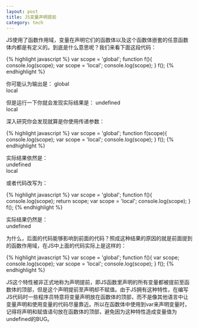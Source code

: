 ```yaml
---
layout: post
title: JS变量声明提前
category: tech
---
```

JS使用了函数作用域，变量在声明它们的函数体以及这个函数体嵌套的任意函数体内都是有定义的。到底是什么意思呢？我们来看下面这段代码：

{% highlight javascript %}
var scope = 'global';
function f(){
	console.log(scope);
	var scope = 'local';
	console.log(scope);
}
f();
{% endhighlight %}

你可能认为输出是：
global  
local  

但是运行一下你就会发现实际结果是：
undefined  
local  

深入研究你会发现就算是你使用传递参数：

{% highlight javascript %}
var scope = 'global';
function f(scope){
	console.log(scope);
	var scope = 'local';
	console.log(scope);
}
f();
{% endhighlight %}

实际结果依然是：  
undefined  
local  

或者代码改写为：

{% highlight javascript %}
var scope = 'global';
function f(){
	console.log(scope);
    return scope;
	var scope = 'local';
	console.log(scope);
}
f();
{% endhighlight %}

实际结果仍然是：  
undefined  

为什么，后面的代码能够影响到前面的代码？照成这种结果的原因的就是前面提到的函数作用域，在JS中上面的代码实际上是这样的：

{% highlight javascript %}
var scope = 'global';
function f(){
    var scope;
	console.log(scope);
	var scope = 'local';
	console.log(scope);
}
f();
{% endhighlight %}

JS这个特性被非正式地称为声明提前，即JS函数里声明的所有变量都被提前至函数体的顶部，但是这个声明提前至声明却不赋值。由于JS拥有这种特性，在编写JS代码时一些程序员特意将变量声明放在函数体的顶部，而不是像其他语言中让变量声明和使用变量的代码尽量靠近。所以在函数体中使用到var来声明变量时，记得将声明和赋值语句放在函数体的顶部，避免因为这种特性造成变量值为undefined的BUG。

